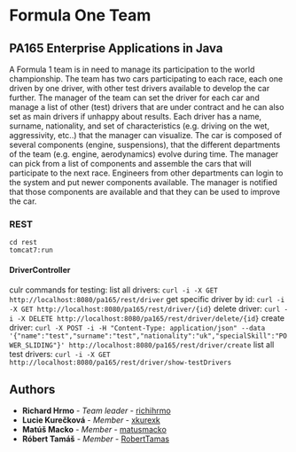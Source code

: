 # Formula One Team
## PA165 Enterprise Applications in Java

A Formula 1 team is in need to manage its participation to the world championship. The team has two cars participating to each race, each one driven by one driver, with other test drivers available to develop the car further. The manager of the team can set the driver for each car and manage a list of other (test) drivers that are under contract and he can also set as main drivers if unhappy about results. Each driver has a name, surname, nationality, and set of characteristics (e.g. driving on the wet, aggressivity, etc..) that the manager can visualize. The car is composed of several components (engine, suspensions), that the different departments of the team (e.g. engine, aerodynamics) evolve during time. The manager can pick from a list of components and assemble the cars that will participate to the next race. Engineers from other departments can login to the system and put newer components available. The manager is notified that those components are available and that they can be used to improve the car.

### REST
```
cd rest
tomcat7:run
```
#### DriverController
culr commands for testing:
list all drivers: `curl -i -X GET http://localhost:8080/pa165/rest/driver`
get specific driver by id: `curl -i -X GET http://localhost:8080/pa165/rest/driver/{id}`
delete driver: `curl -i -X DELETE http://localhost:8080/pa165/rest/driver/delete/{id}`
create driver: `curl -X POST -i -H "Content-Type: application/json" --data '{"name":"test","surname":"test","nationality":"uk","specialSkill":"POWER_SLIDING"}' http://localhost:8080/pa165/rest/driver/create`
list all test drivers: `curl -i -X GET http://localhost:8080/pa165/rest/driver/show-testDrivers`



## Authors

* **Richard Hrmo** - *Team leader* - [richihrmo](https://github.com/richihrmo)
* **Lucie Kurečková** - *Member* - [xkurexk](https://github.com/xkureck)
* **Matúš Macko** - *Member* - [matusmacko](https://github.com/matusmacko)
* **Róbert Tamáš** - *Member* - [RobertTamas](https://github.com/RobertTamas)


